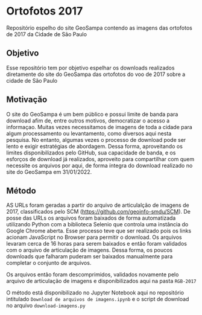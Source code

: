 # Ortofotos 2017

Repositório espelho do site GeoSampa contendo as imagens das ortofotos de 2017 da Cidade de São Paulo

## Objetivo

Esse repositório tem por objetivo espelhar os downloads realizados diretamente do site do GeoSampa das ortofotos do voo de 2017 sobre a cidade de São Paulo

## Motivação

O site do GeoSampa é um bem público e possui limite de banda para download afim de, entre outros motivos, democratizar o acesso a informaçao. Muitas vezes necessitamos de imagens de toda a cidade para algum processamento ou levantamento, como diversos aqui nesta pesquisa. No entanto, algumas vezes o processo de download pode ser lento e exigir estratégias de abordagem. Dessa forma, aproveitando os limites disponibilizados pelo GitHub, sua capacidade de banda, e os esforços de download já realizados, aproveito para compartilhar com quem necessite os arquivos por aqui, de forma íntegra do download realizado no site do GeoSampa em 31/01/2022.

## Método

AS URLs foram geradas a partir do arquivo de articulalção de imagens de 2017, classificados pelo SCM (https://github.com/geoinfo-smdu/SCM). De posse das URLs os arquivos foram baixados de forma automatizada utilizando Python com a biblioteca Selenio que controla uma instância do Google Chrome aberta. Esse  processo teve que ser realizado pois os links acionam JavaScript no Browser para permitir o download. Os arquivos levaram cerca de 16 horas para serem baixados e então foram validados com o arquivo de articulação de imagens. Dessa forma, os poucos downloads que falharam puderam ser baixados manualmente para completar o conjunto de arquivos. 

Os arquivos então foram descomprimidos, validados novamente pelo arquivo de articulação de imagens e disponibilizados aqui na pasta `RGB-2017`

O método está disponibilizado no Jupyter Notebook aqui no repositório intitulado `Download de arquivos de imagens.ipynb` e o script de download no arquivo `download-imagens.py`
